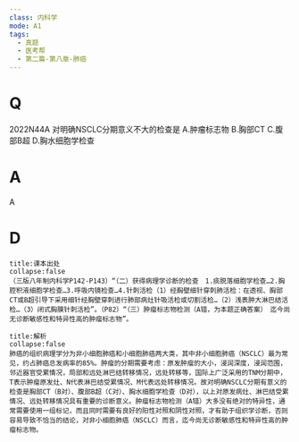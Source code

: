 ```yaml
---
class: 内科学
mode: A1
tags:
  - 真题
  - 医考帮
  - 第二篇-第八章-肺癌
---
```


# Q
2022N44A 对明确NSCLC分期意义不大的检查是
A.肿瘤标志物
B.胸部CT
C.腹部B超
D.胸水细胞学检查

# A
A
# D
```ad-note
title:课本出处
collapse:false
（三版八年制内科学P142-P143）“（二）获得病理学诊断的检查　1.痰脱落细胞学检查…2.胸腔积液细胞学检查…3.呼吸内镜检查…4.针刺活检（1）经胸壁细针穿刺肺活检：在透视、胸部CT或B超引导下采用细针经胸壁穿刺进行肺部病灶针吸活检或切割活检…（2）浅表肿大淋巴结活检…（3）闭式胸膜针刺活检”。（P82）“（三）肿瘤标志物检测（A错，为本题正确答案）　迄今尚无诊断敏感性和特异性高的肿瘤标志物”。
```

```ad-summary
title:解析
collapse:false
肺癌的组织病理学分为非小细胞肺癌和小细胞肺癌两大类，其中非小细胞肺癌（NSCLC）最为常见，约占肺癌总发病率的85%。肿瘤的分期需要考虑：原发肿瘤的大小，浸润深度，浸润范围，邻近器官受累情况，局部和远处淋巴结转移情况，远处转移等，国际上广泛采用的TNM分期中，T表示肿瘤原发灶、N代表淋巴结受累情况、M代表远处转移情况。故对明确NSCLC分期有意义的检查是胸部CT（B对）、腹部B超（C对）、胸水细胞学检查（D对），以上对原发病灶、淋巴结受累情况、远处转移情况具有重要的诊断意义。肿瘤标志物检测（A错）大多没有绝对的特异性，通常需要使用一组标记，而且同时需要有良好的阳性对照和阴性对照，才有助于组织学诊断，否则容易导致不恰当的结论，对非小细胞肺癌（NSCLC）而言，迄今尚无诊断敏感性和特异性高的肿瘤标志物。
```

